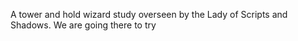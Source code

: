 A tower and hold wizard study overseen by the Lady of Scripts and Shadows. We are going there to try